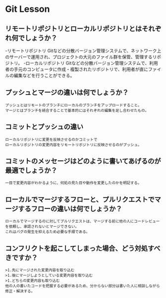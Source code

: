 # Git Lesson

## リモートリポジトリとローカルリポジトリとはそれぞれ何でしょうか？
-リモートリポジトリ
	Gitなどの分散バージョン管理システムで、ネットワーク上のサーバーで運用され、プロジェクトの大元のファイル群を保管、管理するリポジトリ。
-ローカルリポジトリ
	 Gitなどの分散バージョン管理システムで、利用者の手元のコンピュータに作成・複製されたリポジトリで、利用者が直にファイルの編集などを行うことができる。

## プッシュとマージの違いは何でしょうか？
	プッシュとはリモートのブランチにローカルのブランチをアップロードすること。
	マージとはブランチを統合することで基本的にはそれぞれの編集を足し合わせたもの。


## コミットとプッシュの違い
	ローカルリポジトリに変更を反映させるのかコミットで
	ローカルリポジトリの変更内容をリモートリポジトリに反映させるのがプッシュ。


## コミットのメッセージはどのように書いてあげるのが最適でしょうか？
	一目で変更内容がわかるように、何処の見た目や動作を変更したのかを明記する。


## ローカルでマージするフローと、プルリクエストでマージするフローの違いは何でしょうか？
	ローカルでマージするのに対してプルリクエストは、マージする前に他の人にコードレビューを依頼し、承認されないとマージできない。
	これはバグの発生を抑えるため必要な手順である。


## コンフリクトを起こしてしまった場合、どう対処すべきですか？
	>1.先にマージされた変更内容を取り込む
	>1.後にマージしようとしている変更内容を取り込む
	>1.どちらの変更内容も取り込む
	他の人の書いたコードを把握する必要があるため、分からない部分は書いた人に相談しながら修正・解決する。